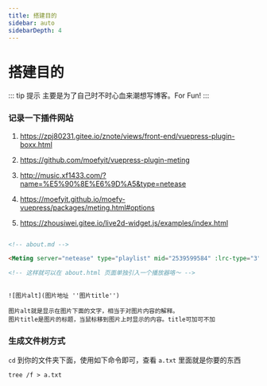 ```yaml
---
title: 搭建目的
sidebar: auto
sidebarDepth: 4
---
```


# 搭建目的

::: tip 提示
主要是为了自己时不时心血来潮想写博客。For Fun!
:::

### 记录一下插件网站

1. https://zpj80231.gitee.io/znote/views/front-end/vuepress-plugin-boxx.html

2. https://github.com/moefyit/vuepress-plugin-meting

3. http://music.xf1433.com/?name=%E5%90%8E%E6%9D%A5&type=netease

4. https://moefyit.github.io/moefy-vuepress/packages/meting.html#options

5. https://zhousiwei.gitee.io/live2d-widget.js/examples/index.html

<marquee>
<Boxx :blockStyle="blockStyle"  />
<Boxx type="warning" :blockStyle="titleStyle" :titleStyle="titleStyle" changeTime="1000" title="神龙摆尾"/>
<Boxx type="danger" :blockStyle="contentStyle" :contentStyle="contentStyle" content="牛逼Plus"/>
</marquee>

<script>

	export default {
		data() {
			return {
				blockStyle: {'background':'#eee','color':'red'},
                titleStyle: {'margin-right': '10%','font-size':'16px'},
                contentStyle: {'margin-right': '20%','font-size':'10px',
                               "margin-top": "1rem","margin-bottom": "0.4rem"},
			}
		}
	}

</script>

``` html
<!-- about.md -->

<Meting server="netease" type="playlist" mid="2539599584" :lrc-type="3" />

<!-- 这样就可以在 about.html 页面单独引入一个播放器咯～ -->
```

``` 

![图片alt](图片地址 ''图片title'')

图片alt就是显示在图片下面的文字，相当于对图片内容的解释。
图片title是图片的标题，当鼠标移到图片上时显示的内容。title可加可不加
```

### 生成文件树方式

`cd` 到你的文件夹下面，使用如下命令即可，查看 `a.txt` 里面就是你要的东西

``` 
tree /f > a.txt 
```

